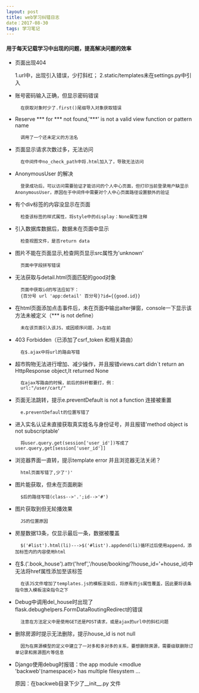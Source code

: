 ```yaml
---
layout: post
title: web学习纠错日志
date：2017-08-30
tags: 学习笔记
---
```

#### 用于每天记载学习中出现的问题，提高解决问题的效率

* 页面出现404


    1.url中，出现引入错误，少打斜杠；
    2.static/templates未在settings.py中引入
* 账号密码输入正确，但显示密码错误

  
        在获取对象时少了.first()尾缀导入对象获取错误
* Reserve *** for *** not found,'***' is not a valid view function or pattern name
  
  
        调用了一个还未定义的方法名
* 页面显示请求次数过多，无法访问


        在中间件中no_check_path中将.html加入了，导致无法访问
* AnonymousUser 的解决


        登录成功后，可以访问需要验证才能访问的个人中心页面，但打印当前登录用户缺显示AnonymousUser，原因在于中间件中需要对个人中心页面路径设置额外的验证

* 有个div标签的内容没显示在页面

  
        检查该标签的样式属性，将style中的display：None属性注释
* 引入数据库数据后，数据未在页面中显示


        检查视图文件，是否return data
* 图片不能在页面显示,检查网页显示src属性为'unknown'

  
        页面中字段拼写错误    
* 无法获取与detail.html页面匹配的good对象

  
        页面中获取id的写法应如下：
        {百分号 url 'app:detail' 百分号}?id={{good.id}}
* 在html页面添加点击事件后，未在页面中输出alter弹窗，console一下显示该方法未被定义（*** is not define）


        未在该页面引入该JS，或因顺序问题，Js在前
* 403 Forbidden（已添加了csrf_token 和相关路由）

  
        在$.ajax中将url的路由写错
* 超市购物无法进行增加、减少操作，并且报错views.cart didn`t return an HttpResponse object,It returned None

  
        在ajax写路由的时候，前后的斜杆都要打，例：
        url:"/user/cart/"
    
* 页面无法跳转，提示e.preventDefault is not a function 连接被重置


        e.preventDefault的位置写错了
* 进入实名认证未直接获取真实姓名与身份证号，并且报错'method object is not subscriptable'

  
        将user.query.get(session['user_id'])写成了user.query,get[session['user_id']]
* 浏览器界面一直转，提示template error 并且浏览器无法关闭？


        html页面写错了,少了')'
* 图片能获取，但未在页面刷新


        $后的路径写错(class-->'.';id-->'#')
* 图片获取到但无轮播效果


        JS的位置原因
* 房屋数据13条，仅显示最后一条，数据被覆盖


        $('#list').html(li)--->$('#list').appdend(li)循环过后使用append，添加标签内的内容使用html
* 在$.('.book_house').attr('href','/house/booking/?house_id='+house_id)中无法将href属性添加至该标签

  
        在该JS文件增加了templates.js的模板渲染后，将原有的js属性覆盖，因此要将该条指令放入模板渲染指令之下
* Debug中调用del_house时出现了flask.debughelpers.FormDataRoutingRedirect的错误


        注意在方法定义中是使用GET还是POST请求，或是ajax的url中的斜杠问题
* 删除房源时提示无法删除，提示house_id is not null 


        因为在房源模型的定义中建立了一对多和多对多的关系，要想删除房源，需要级联删除订单记录和房源图片等信息
* Django使用debug时报错：the app module <modlue 'backweb'(namespace)> has multiple filesystem ...


    原因：在backweb目录下少了__init__.py 文件














